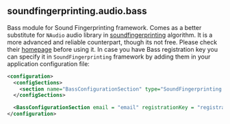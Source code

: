 ## soundfingerprinting.audio.bass
Bass module for Sound Fingerprinting framework. Comes as a better substitute for <code>NAudio</code> audio library in [soundfingerprinting](https://github.com/AddictedCS/soundfingerprinting) algorithm.
It is a more advanced and reliable counterpart, though its not free. Please check their [homepage](http://www.un4seen.com) before using it. In case you have Bass registration key you can specify it in <code>SoundFingerprinting</code> framework by adding them in your application configuration file:

```xml
<configuration>
  <configSections>
    <section name="BassConfigurationSection" type="SoundFingerprinting.Audio.Bass.BassConfigurationSection, SoundFingerprinting.Audio.Bass" />
  </configSections>

  <BassConfigurationSection email = "email" registrationKey = "registration-key" />
</configuration>
```
